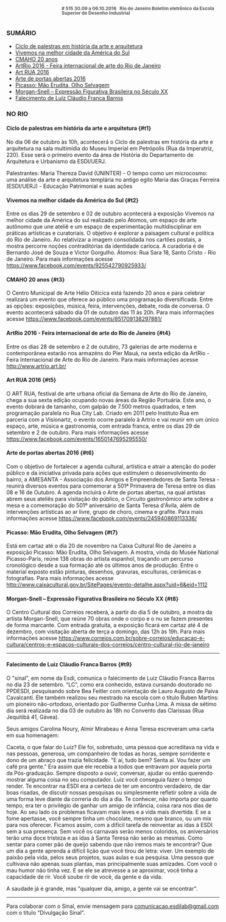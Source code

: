 <!--
---
title: sinal 515 - Esdi
-->
<div style="  width:40em;max-width: 40em;margin: 0 auto;" markdown=1>

<div style="background:url(img/selo.png) no-repeat;line-height:1em;font-size:0.85em;font-weight:bold;color:#555;padding: 0 0 0 145px;margin:0 0 3em 0;" markdown="1">
# 515
30.09 a 06.10.2016   Rio de Janeiro   
Boletim eletrônico da Escola Superior de Desenho Industrial
</div>


### SUMÁRIO 

  * [Ciclo de palestras em história da arte e arquitetura](#t1)
  * [Vivemos na melhor cidade da América do Sul](#t2)
  * [CMAHO 20 anos](#t3)
  * [ArtRio 2016 - Feira internacional de arte do Rio de Janeiro](#t4)
  * [Art RUA 2016 ](#t5)
  * [Arte de portas abertas 2016](#t6)
  * [Picasso: Mão Erudita, Olho Selvagem](#t7)
  * [Morgan-Snell – Expressão Figurativa Brasileira no Século XX](#t8)
  * [Falecimento de Luiz Cláudio Franca Barros](#t9) 


### NO RIO

#### Ciclo de palestras em história da arte e arquitetura {#t1}

No dia 06 de outubro às 10h, acontecerá o Ciclo de palestras em história da arte e arquitetura na sala multimídia do Museu Imperial em Petrópolis (Rua da Imperatriz, 220). Esse será o primeiro evento da área de História do Departamento de Arquitetura e Urbanismo da ESDI/UERJ. 

Palestrantes: 
Maria Thereza David (UNINTER) - O tempo como um microcosmo: uma análise da arte e arquitetura templária no antigo egito
Maria das Graças Ferreira (ESDI/UERJ) - Educação Patrimonial e suas ações


#### Vivemos na melhor cidade da América do Sul  {#t2}

Entre os dias 29 de setembro e 02 de outubro acontecerá a exposição Vivemos na melhor cidade da América do sul realizado pelo Átomos, um espaço de arte autônomo que une ateliê e um espaço de experimentação multidisciplinar em práticas artísticas e curatoriais. O objetivo é explorar a paisagem cultural e política do Rio de Janeiro. Ao relativizar a imagem consolidada nos cartões postais, a mostra percorre noções contraditórias da identidade carioca. A curadoria é de Bernardo José de Souza e Victor Gorgulho. Átomos: Rua Sara 18, Santo Cristo - Rio de Janeiro. Para mais informações acesse https://www.facebook.com/events/925542790925933/ 


#### CMAHO 20 anos  {#t3} 

O Centro Municipal de Arte Hélio Oiticica está fazendo 20 anos e para celebrar realizará um evento que oferece ao público uma programação diversificada. Entre as opções: exposições, música, feira, intervenções, debate, roda de conversa. O evento acontecerá sábado dia 01 de outubro das 11 às 20h. Para mais informações acesse https://www.facebook.com/events/851709138297881/ 


#### ArtRio 2016 - Feira internacional de arte do Rio de Janeiro  {#t4} 

Entre os dias 28 de setembro e 2 de outubro, 73 galerias de arte moderna e contemporânea estarão nos armazéns do Píer Mauá, na sexta edição da ArtRio - Feira Internacional de Arte do Rio de Janeiro. Para mais informações acesse http://www.artrio.art.br/ 


#### Art RUA 2016 {#t5}

O ART RUA, festival de arte urbana oficial da Semana de Arte do Rio de Janeiro, chega a sua sexta edição ocupando novas áreas da Região Portuária. Este ano, o evento dobrará de tamanho, com galpão de 7.500 metros quadrados, e tem programação paralela no Rua City Lab. Criado em 2011 pelo Instituto Rua em parceria com a Visionartz, o evento ocorre paralelo à Artrio e vai reunir em um único espaço, arte, música e gastronomia, com entrada franca, entre os dias 29 de setembro e 2 de outubro. Para mais informações acesse https://www.facebook.com/events/1650147695295550/ 


#### Arte de portas abertas 2016 {#t6}

Com o objetivo de fortalecer a agenda cultural, artística e atrair a atenção do poder público e da iniciativa privada para ações que estimulem o desenvolvimento do bairro, a AMESANTA - Associação dos Amigos e Empreendedores de Santa Teresa - reunirá diversos eventos para comemorar a 501ª Primavera de Teresa entre os dias 08 e 16 de Outubro. A agenda incluirá o Arte de portas abertas, na qual artistas abrem seus ateliês para visitação do público, o Circuito gastronômico arte sobre a mesa e a comemoração do 501º aniversário de Santa Teresa d'Ávila, além de intervenções artísticas ao ar livre, grupo de choro, cinema e grafite. Para mais informações acesse https://www.facebook.com/events/245940869113336/ 


#### Picasso: Mão Erudita, Olho Selvagem  {#t7} 

 Está em cartaz até o dia 20 de novembro na Caixa Cultural Rio de Janeiro a exposição Picasso: Mão Erudita, Olho Selvagem. A mostra, vinda do Musée National Picasso-Paris, reúne 138 obras do artista espanhol, traçando um percurso cronológico desde a sua formação até os últimos anos de produção. Entre o material exposto estão pinturas, desenhos, gravuras, esculturas, cerâmicas e fotografias. Para mais informações acesse http://www.caixacultural.gov.br/SitePages/evento-detalhe.aspx?uid=6&eid=1112 


#### Morgan-Snell – Expressão Figurativa Brasileira no Século XX {#t8}

O Centro Cultural dos Correios receberá, a partir do dia 5 de outubro, a mostra da artista Morgan-Snell, que reúne 70 obras onde o corpo e o nu se fazem presentes de forma marcante. Com entrada gratuita, a exposição ficará em cartaz até 4 de dezembro, com visitação aberta de terça a domingo, das 12h às 19h. Para mais informações acesse https://www.correios.com.br/sobre-correios/educacao-e-cultura/centros-e-espacos-culturais-dos-correios/centro-cultural-rio-de-janeiro 

---


#### Falecimento de Luiz Cláudio Franca Barros {#t9}

O "sinal", em nome da Esdi, comunica o falecimento de Luiz Cláudio Franca Barros no dia 23 de setembro. “LC”, como era conhecido, estava cursando doutorado no PPDESDI, pesquisando sobre Bea Feitler com orientação de Lauro Augusto de Paiva Cavalcanti. Ele também realizou seu mestrado na escola com o título Ruben Martins: um pioneiro não-ortodoxo, orientado por Guilherme Cunha Lima. A missa de sétimo dia será realizada no dia 03 de outubro às 18h no Convento das Clarissas (Rua Jequitibá 41, Gávea). 

Seus amigos Carolina Noury, Almir Mirabeau e Anna Teresa escreveram uma carta em sua homenagem:

Caceta, o que falar do Luiz? Ele foi, sobretudo, uma pessoa que acreditava na vida e nas pessoas, generosa, um companheiro de todas as horas, sempre sorridente e dono de um abraço que trazia felicidade.
"E aí, tudo bem? Senta aí. Vou fazer um café pra gente." Era assim que ele recebia a todos que entravam por aquela porta da Pós-graduação. Sempre disposto a ouvir, conversar, ajudar ou então querendo mostrar alguma coisa no seu computador.
Luiz você conseguia fazer o tempo render. Te encontrar na ESDI era a certeza de ter um encontro verdadeiro, de dar boas risadas, de discutir nossas pesquisas ou simplesmente refletir sobre a vida de uma forma leve diante da correria do dia a dia. Te conhecer, não importa por quanto tempo, era ter o privilégio de ganhar um amigo de infância, coisa rara nos dias de hoje.
Ao seu lado os problemas ficavam mais leves e a vida mais divertida. E se a fome apertasse, você sempre tinha um chocolate, mesmo que branco, ou um mix para nos oferecer. Ficamos assim, com a difícil tarefa de reinventar as idas à ESDI sem a sua presença. Sem você os carnavais serão menos coloridos, os aniversários terão uma doce tristeza e as idas à Santa Teresa não serão as mesmas. Como sentar para comer pão de queijo sabendo que não iremos mais te encontrar?
Que um dia a gente aprenda a difícil lição que você tirou de letra: viver. Um exemplo de paixão pela vida, pelos seus projetos, suas aulas e sua pesquisa. Uma pessoa que cultivava não apenas suas plantas, mas principalmente suas amizades. Com você o mau humor não tinha vez. E se ele se atrevesse a se aproximar, você tinha a capacidade de rir. Você soube rir de você, da gente e da vida.

A saudade já é grande, mas "qualquer dia, amigo, a gente vai se encontrar".


- - - 


Para colaborar com o Sinal, envie mensagem para [comunicacao.esdilab@gmail.com](mailto:comunicacao.esdilab@gmail.com) com o título “Divulgação Sinal”.

</div>

<img src="img/selo.png" style="display:none;opacity:0;width:0;height:0;" />
